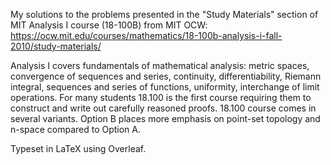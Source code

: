 My solutions to the problems presented in the "Study Materials" section of MIT Analysis I course (18-100B) from MIT OCW:
https://ocw.mit.edu/courses/mathematics/18-100b-analysis-i-fall-2010/study-materials/

Analysis I covers fundamentals of mathematical analysis: metric spaces, convergence of sequences and series, continuity, differentiability, Riemann integral, sequences and series of functions, uniformity, interchange of limit operations. For many students 18.100 is the first course requiring them to construct and write out carefully reasoned proofs. 18.100 course comes in several variants. Option B places more emphasis on point-set topology and n-space compared to Option A.

Typeset in LaTeX using Overleaf.
